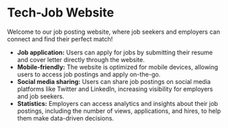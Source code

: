 # Tech-Job Website

Welcome to our job posting website, where job seekers and employers can connect and find their perfect match!

- **Job application:** Users can apply for jobs by submitting their resume and cover letter directly through the website.
- **Mobile-friendly:** The website is optimized for mobile devices, allowing users to access job postings and apply on-the-go.
- **Social media sharing:** Users can share job postings on social media platforms like Twitter and LinkedIn, increasing visibility for employers and job seekers.
- **Statistics:** Employers can access analytics and insights about their job postings, including the number of views, applications, and hires, to help them make data-driven decisions.




